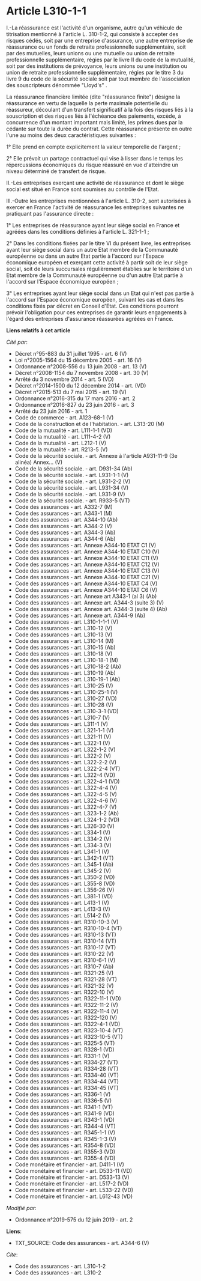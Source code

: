 # Article L310-1-1

I.-La réassurance est l'activité d'un organisme, autre qu'un véhicule de titrisation mentionné à l'article L. 310-1-2, qui
consiste à accepter des risques cédés, soit par une entreprise d'assurance, une autre entreprise de réassurance ou un fonds
de retraite professionnelle supplémentaire, soit par des mutuelles, leurs unions ou une mutuelle ou union de retraite
professionnelle supplémentaire, régies par le livre II du code de la mutualité, soit par des institutions de prévoyance,
leurs unions ou une institution ou union de retraite professionnelle supplémentaire, régies par le titre 3 du livre 9 du code
de la sécurité sociale soit par tout membre de l'association des souscripteurs dénommée "Lloyd's" .

La réassurance financière limitée (dite "réassurance finite") désigne la réassurance en vertu de laquelle la perte maximale
potentielle du réassureur, découlant d'un transfert significatif à la fois des risques liés à la souscription et des risques
liés à l'échéance des paiements, excède, à concurrence d'un montant important mais limité, les primes dues par la cédante sur
toute la durée du contrat. Cette réassurance présente en outre l'une au moins des deux caractéristiques suivantes :

1° Elle prend en compte explicitement la valeur temporelle de l'argent ;

2° Elle prévoit un partage contractuel qui vise à lisser dans le temps les répercussions économiques du risque réassuré en
vue d'atteindre un niveau déterminé de transfert de risque.

II.-Les entreprises exerçant une activité de réassurance et dont le siège social est situé en France sont soumises au
contrôle de l'Etat.

III.-Outre les entreprises mentionnées à l'article L. 310-2, sont autorisées à exercer en France l'activité de réassurance
les entreprises suivantes ne pratiquant pas l'assurance directe :

1° Les entreprises de réassurance ayant leur siège social en France et agréées dans les conditions définies à l'article L.
321-1-1 ;

2° Dans les conditions fixées par le titre VI du présent livre, les entreprises ayant leur siège social dans un autre Etat
membre de la Communauté européenne ou dans un autre Etat partie à l'accord sur l'Espace économique européen et exerçant cette
activité à partir soit de leur siège social, soit de leurs succursales régulièrement établies sur le territoire d'un Etat
membre de la Communauté européenne ou d'un autre Etat partie à l'accord sur l'Espace économique européen ;

3° Les entreprises ayant leur siège social dans un Etat qui n'est pas partie à l'accord sur l'Espace économique européen,
suivant les cas et dans les conditions fixés par décret en Conseil d'Etat. Ces conditions pourront prévoir l'obligation pour
ces entreprises de garantir leurs engagements à l'égard des entreprises d'assurance réassurées agréées en France.

**Liens relatifs à cet article**

_Cité par_:

  - Décret n°95-883 du 31 juillet 1995 - art. 6 (V)
  - Loi n°2005-1564 du 15 décembre 2005 - art. 16 (V)
  - Ordonnance n°2008-556 du 13 juin 2008 - art. 13 (V)
  - Décret n°2008-1154 du 7 novembre 2008 - art. 30 (V)
  - Arrêté du 3 novembre 2014 - art. 5 (VD)
  - Décret n°2014-1500 du 12 décembre 2014 - art. (VD)
  - Décret n°2015-513 du 7 mai 2015 - art. 19 (V)
  - Ordonnance n°2016-315 du 17 mars 2016 - art. 2
  - Ordonnance n°2016-827 du 23 juin 2016 - art. 3
  - Arrêté du 23 juin 2016 - art. 1
  - Code de commerce - art. A123-68-1 (V)
  - Code de la construction et de l'habitation. - art. L313-20 (M)
  - Code de la mutualité - art. L111-1-1 (VD)
  - Code de la mutualité - art. L111-4-2 (V)
  - Code de la mutualité - art. L212-1 (V)
  - Code de la mutualité - art. R213-5 (V)
  - Code de la sécurité sociale. - art. Annexe à l'article A931-11-9 (3e alinéa)  Annex... (V)
  - Code de la sécurité sociale. - art. D931-34 (Ab)
  - Code de la sécurité sociale. - art. L931-1-1 (V)
  - Code de la sécurité sociale. - art. L931-2-2 (V)
  - Code de la sécurité sociale. - art. L931-34 (V)
  - Code de la sécurité sociale. - art. L931-9 (V)
  - Code de la sécurité sociale. - art. R933-5 (VT)
  - Code des assurances - art. A332-7 (M)
  - Code des assurances - art. A343-1 (M)
  - Code des assurances - art. A344-10 (Ab)
  - Code des assurances - art. A344-2 (V)
  - Code des assurances - art. A344-3 (Ab)
  - Code des assurances - art. A344-6 (Ab)
  - Code des assurances - art. Annexe A344-10 ETAT C1 (V)
  - Code des assurances - art. Annexe A344-10 ETAT C10 (V)
  - Code des assurances - art. Annexe A344-10 ETAT C11 (V)
  - Code des assurances - art. Annexe A344-10 ETAT C12 (V)
  - Code des assurances - art. Annexe A344-10 ETAT C13 (V)
  - Code des assurances - art. Annexe A344-10 ETAT C21 (V)
  - Code des assurances - art. Annexe A344-10 ETAT C4 (V)
  - Code des assurances - art. Annexe A344-10 ETAT C6 (V)
  - Code des assurances - art. Annexe art A343-1 (al 3) (Ab)
  - Code des assurances - art. Annexe art. A344-3 (suite 3) (V)
  - Code des assurances - art. Annexe art. A344-3 (suite 4) (Ab)
  - Code des assurances - art. Annexe art. A344-9 (Ab)
  - Code des assurances - art. L310-1-1-1 (V)
  - Code des assurances - art. L310-12 (V)
  - Code des assurances - art. L310-13 (V)
  - Code des assurances - art. L310-14 (M)
  - Code des assurances - art. L310-15 (Ab)
  - Code des assurances - art. L310-18 (V)
  - Code des assurances - art. L310-18-1 (M)
  - Code des assurances - art. L310-18-2 (Ab)
  - Code des assurances - art. L310-19 (Ab)
  - Code des assurances - art. L310-19-1 (Ab)
  - Code des assurances - art. L310-25 (V)
  - Code des assurances - art. L310-25-1 (V)
  - Code des assurances - art. L310-27 (VD)
  - Code des assurances - art. L310-28 (V)
  - Code des assurances - art. L310-3-1 (VD)
  - Code des assurances - art. L310-7 (V)
  - Code des assurances - art. L311-1 (V)
  - Code des assurances - art. L321-1-1 (V)
  - Code des assurances - art. L321-11 (V)
  - Code des assurances - art. L322-1 (V)
  - Code des assurances - art. L322-1-2 (V)
  - Code des assurances - art. L322-2 (V)
  - Code des assurances - art. L322-2-2 (V)
  - Code des assurances - art. L322-2-4 (VT)
  - Code des assurances - art. L322-4 (VD)
  - Code des assurances - art. L322-4-1 (VD)
  - Code des assurances - art. L322-4-4 (V)
  - Code des assurances - art. L322-4-5 (V)
  - Code des assurances - art. L322-4-6 (V)
  - Code des assurances - art. L322-4-7 (V)
  - Code des assurances - art. L323-1-2 (Ab)
  - Code des assurances - art. L324-1-2 (VD)
  - Code des assurances - art. L326-30 (V)
  - Code des assurances - art. L334-1 (V)
  - Code des assurances - art. L334-2 (V)
  - Code des assurances - art. L334-3 (V)
  - Code des assurances - art. L341-1 (V)
  - Code des assurances - art. L342-1 (VT)
  - Code des assurances - art. L345-1 (Ab)
  - Code des assurances - art. L345-2 (V)
  - Code des assurances - art. L350-2 (VD)
  - Code des assurances - art. L355-8 (VD)
  - Code des assurances - art. L356-26 (V)
  - Code des assurances - art. L381-1 (VD)
  - Code des assurances - art. L413-1 (V)
  - Code des assurances - art. L413-3 (V)
  - Code des assurances - art. L514-2 (V)
  - Code des assurances - art. R310-10-3 (V)
  - Code des assurances - art. R310-10-4 (VT)
  - Code des assurances - art. R310-13 (VT)
  - Code des assurances - art. R310-14 (VT)
  - Code des assurances - art. R310-17 (VT)
  - Code des assurances - art. R310-22 (V)
  - Code des assurances - art. R310-6-1 (V)
  - Code des assurances - art. R310-7 (Ab)
  - Code des assurances - art. R321-25 (V)
  - Code des assurances - art. R321-28 (VT)
  - Code des assurances - art. R321-32 (V)
  - Code des assurances - art. R322-10 (V)
  - Code des assurances - art. R322-11-1 (VD)
  - Code des assurances - art. R322-11-2 (V)
  - Code des assurances - art. R322-11-4 (V)
  - Code des assurances - art. R322-120 (V)
  - Code des assurances - art. R322-4-1 (VD)
  - Code des assurances - art. R323-10-4 (VT)
  - Code des assurances - art. R323-10-5 (VT)
  - Code des assurances - art. R325-5 (VT)
  - Code des assurances - art. R328-1 (VD)
  - Code des assurances - art. R331-1 (V)
  - Code des assurances - art. R334-27 (VT)
  - Code des assurances - art. R334-28 (VT)
  - Code des assurances - art. R334-40 (VT)
  - Code des assurances - art. R334-44 (VT)
  - Code des assurances - art. R334-45 (VT)
  - Code des assurances - art. R336-1 (V)
  - Code des assurances - art. R336-5 (V)
  - Code des assurances - art. R341-1 (VT)
  - Code des assurances - art. R341-9 (VD)
  - Code des assurances - art. R343-1 (VD)
  - Code des assurances - art. R344-4 (VT)
  - Code des assurances - art. R345-1-1 (V)
  - Code des assurances - art. R345-1-3 (V)
  - Code des assurances - art. R354-8 (VD)
  - Code des assurances - art. R355-3 (VD)
  - Code des assurances - art. R355-4 (VD)
  - Code monétaire et financier - art. D411-1 (V)
  - Code monétaire et financier - art. D533-11 (VD)
  - Code monétaire et financier - art. D533-13 (V)
  - Code monétaire et financier - art. L517-2 (VD)
  - Code monétaire et financier - art. L533-22 (VD)
  - Code monétaire et financier - art. L612-43 (VD)

_Modifié par_:

  - Ordonnance n°2019-575 du 12 juin 2019 - art. 2

**Liens**:

  - TXT_SOURCE: Code des assurances - art. A344-6 (V)

_Cite_:

  - Code des assurances - art. L310-1-2
  - Code des assurances - art. L310-2

